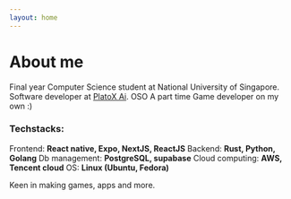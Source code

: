 ```yaml
---
layout: home
---
```

# About me

Final year Computer Science student at National University of Singapore.
Software developer at [PlatoX Ai](https://platox.ai/).
OSO A part time Game developer on my own :)

### Techstacks:

Frontend: **React native, Expo, NextJS, ReactJS**
Backend: **Rust, Python, Golang**
Db management: **PostgreSQL, supabase**
Cloud computing: **AWS, Tencent cloud**
OS: **Linux (Ubuntu, Fedora)**

Keen in making games, apps and more.